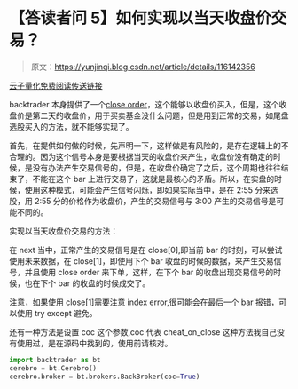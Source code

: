 # 【答读者问 5】如何实现以当天收盘价交易？

> 原文：<https://yunjinqi.blog.csdn.net/article/details/116142356>

[云子量化免费阅读传送链接](https://www.yunjinqi.top/article/34)

backtrader 本身提供了一个[close order](https://yunjinqi.blog.csdn.net/article/details/111777437)，这个能够以收盘价买入，但是，这个收盘价是第二天的收盘价，用于买卖基金没什么问题，但是用到正常的交易，如尾盘选股买入的方法，就不能够实现了。

首先，在提供如何做的时候，先声明一下，这样做是有风险的，是存在逻辑上的不合理的。因为这个信号本身是要根据当天的收盘价来产生，收盘价没有确定的时候，是没有办法产生交易信号的，但是，在收盘价确定了之后，这个周期也往往结束了，不能在这个 bar 上进行交易了，这就是最核心的矛盾。所以，在实盘的时候，使用这种模式，可能会产生信号闪烁，即如果实际当中，是在 2:55 分来选股，用 2:55 分的价格作为收盘价，产生的交易信号与 3:00 产生的交易信号是可能不同的。

实现以当天收盘价交易的方法：

在 next 当中，正常产生的交易信号是在 close[0],即当前 bar 的时刻，可以尝试使用未来数据，在 close[1]，即使用下个 bar 收盘的时候的数据，来产生交易信号，并且使用 close order 来下单，这样，在下个 bar 的收盘出现交易信号的时候，也在下个 bar 的收盘的时候成交了。

注意，如果使用 close[1]需要注意 index error,很可能会在最后一个 bar 报错，可以使用 try except 避免。

还有一种方法是设置 coc 这个参数,coc 代表 cheat_on_close
这种方法我自己没有使用过，是在源码中找到的，使用前请核对。

```py
import backtrader as bt
cerebro = bt.Cerebro()
cerebro.broker = bt.brokers.BackBroker(coc=True) 
```